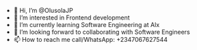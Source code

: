 - 👋 Hi, I’m @OlusolaJP
- 👀 I’m interested in Frontend development
- 🌱 I’m currently learning Software Engineering at Alx
- 💞️ I’m looking forward to collaborating with Software Engineers
- 📫 How to reach me call/WhatsApp: +2347067627544

<!---
OlusolaJP/OlusolaJP is a ✨ special ✨ repository because its `README.md` (this file) appears on your GitHub profile.
You can click the Preview link to take a look at your changes.
--->
